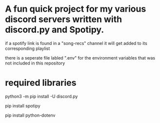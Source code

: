 # A fun quick project for my various discord servers written with discord.py and Spotipy.

if a spotify link is found in a "song-recs" channel it will get added to its corresponding playlist

there is a seperate file labled ".env" for the environment variables that was not included in this repository


# required libraries
python3 -m pip install -U discord.py

pip install spotipy

pip install python-dotenv
